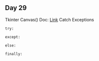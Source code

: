 ## Day 29
Tkinter Canvas() Doc: [Link](https://tkdocs.com/tutorial/canvas.html)
Catch Exceptions
```
try:

except:

else:

finally:

```